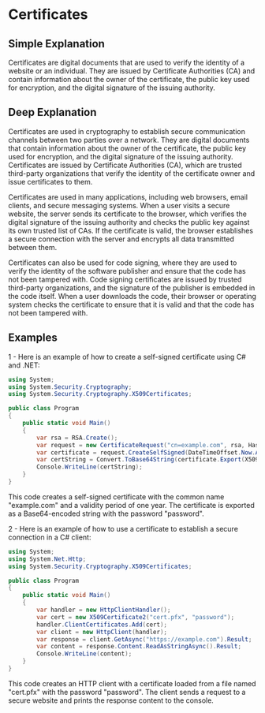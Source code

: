 # Certificates

## Simple Explanation

Certificates are digital documents that are used to verify the identity of a website or an individual. They are issued by Certificate Authorities (CA) and contain information about the owner of the certificate, the public key used for encryption, and the digital signature of the issuing authority.

## Deep Explanation

Certificates are used in cryptography to establish secure communication channels between two parties over a network. They are digital documents that contain information about the owner of the certificate, the public key used for encryption, and the digital signature of the issuing authority. Certificates are issued by Certificate Authorities (CA), which are trusted third-party organizations that verify the identity of the certificate owner and issue certificates to them.

Certificates are used in many applications, including web browsers, email clients, and secure messaging systems. When a user visits a secure website, the server sends its certificate to the browser, which verifies the digital signature of the issuing authority and checks the public key against its own trusted list of CAs. If the certificate is valid, the browser establishes a secure connection with the server and encrypts all data transmitted between them.

Certificates can also be used for code signing, where they are used to verify the identity of the software publisher and ensure that the code has not been tampered with. Code signing certificates are issued by trusted third-party organizations, and the signature of the publisher is embedded in the code itself. When a user downloads the code, their browser or operating system checks the certificate to ensure that it is valid and that the code has not been tampered with.

## Examples

1 - Here is an example of how to create a self-signed certificate using C# and .NET:

```C#
using System;
using System.Security.Cryptography;
using System.Security.Cryptography.X509Certificates;

public class Program
{
    public static void Main()
    {
        var rsa = RSA.Create();
        var request = new CertificateRequest("cn=example.com", rsa, HashAlgorithmName.SHA256, RSASignaturePadding.Pkcs1);
        var certificate = request.CreateSelfSigned(DateTimeOffset.Now.AddDays(-1), DateTimeOffset.Now.AddDays(365));
        var certString = Convert.ToBase64String(certificate.Export(X509ContentType.Pfx, "password"));
        Console.WriteLine(certString);
    }
}
```

This code creates a self-signed certificate with the common name "example.com" and a validity period of one year. The certificate is exported as a Base64-encoded string with the password "password".

2 - Here is an example of how to use a certificate to establish a secure connection in a C# client:

```C#
using System;
using System.Net.Http;
using System.Security.Cryptography.X509Certificates;

public class Program
{
    public static void Main()
    {
        var handler = new HttpClientHandler();
        var cert = new X509Certificate2("cert.pfx", "password");
        handler.ClientCertificates.Add(cert);
        var client = new HttpClient(handler);
        var response = client.GetAsync("https://example.com").Result;
        var content = response.Content.ReadAsStringAsync().Result;
        Console.WriteLine(content);
    }
}
```

This code creates an HTTP client with a certificate loaded from a file named "cert.pfx" with the password "password". The client sends a request to a secure website and prints the response content to the console.